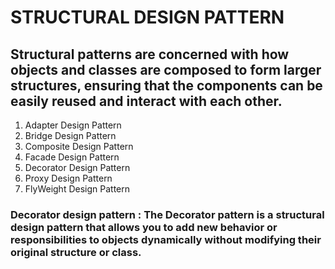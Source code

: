 # STRUCTURAL DESIGN PATTERN

## Structural patterns are concerned with how objects and classes are composed to form larger structures, ensuring that the components can be easily reused and interact with each other.

1. Adapter Design Pattern
2. Bridge Design Pattern
3. Composite Design Pattern
4. Facade Design Pattern
5. Decorator Design Pattern
6. Proxy Design Pattern
7. FlyWeight Design Pattern

### Decorator design pattern : The Decorator pattern is a structural design pattern that allows you to add new behavior or responsibilities to objects dynamically without modifying their original structure or class.
